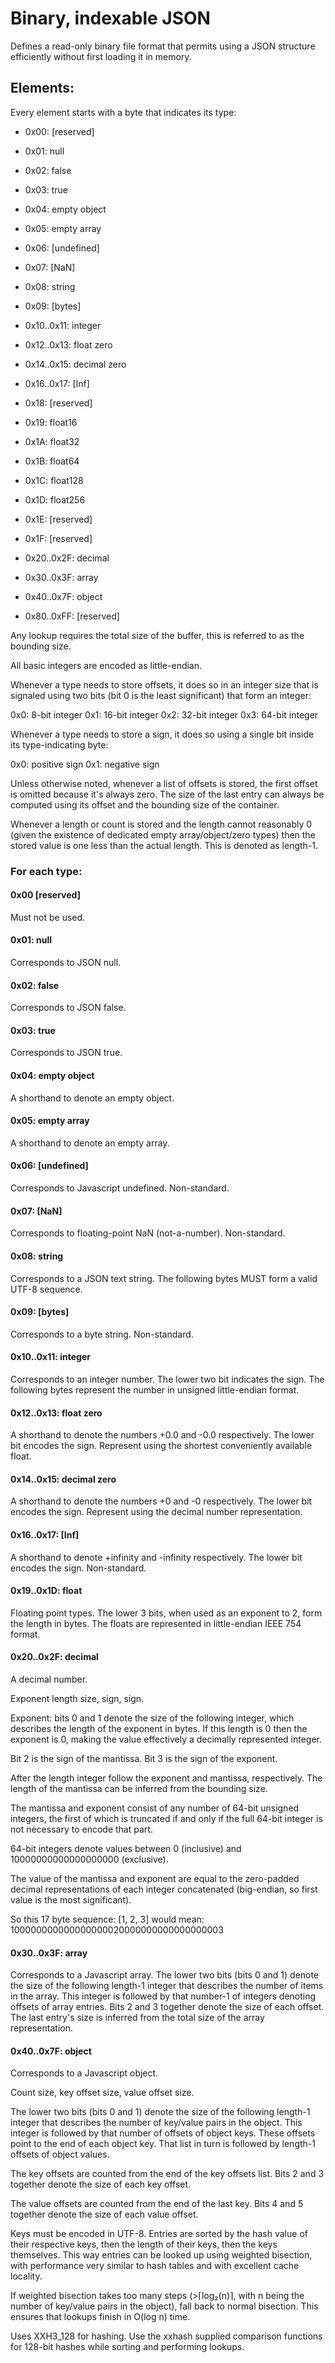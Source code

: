 # Binary, indexable JSON

Defines a read-only binary file format that permits using a JSON structure
efficiently without first loading it in memory.

## Elements:

Every element starts with a byte that indicates its type:

- 0x00: [reserved]

- 0x01: null
- 0x02: false
- 0x03: true
- 0x04: empty object
- 0x05: empty array
- 0x06: [undefined]
- 0x07: [NaN]
- 0x08: string
- 0x09: [bytes]
- 0x10..0x11: integer
- 0x12..0x13: float zero
- 0x14..0x15: decimal zero
- 0x16..0x17: [Inf]

- 0x18: [reserved]
- 0x19: float16
- 0x1A: float32
- 0x1B: float64
- 0x1C: float128
- 0x1D: float256
- 0x1E: [reserved]
- 0x1F: [reserved]

- 0x20..0x2F: decimal

- 0x30..0x3F: array

- 0x40..0x7F: object

- 0x80..0xFF: [reserved]

Any lookup requires the total size of the buffer, this is referred to as the
bounding size.

All basic integers are encoded as little-endian.

Whenever a type needs to store offsets, it does so in an integer size that is
signaled using two bits (bit 0 is the least significant) that form an integer:

0x0: 8-bit integer
0x1: 16-bit integer
0x2: 32-bit integer
0x3: 64-bit integer

Whenever a type needs to store a sign, it does so using a single bit
inside its type-indicating byte:

0x0: positive sign
0x1: negative sign

Unless otherwise noted, whenever a list of offsets is stored, the first offset
is omitted because it's always zero. The size of the last entry can always be
computed using its offset and the bounding size of the container.

Whenever a length or count is stored and the length cannot reasonably 0 (given
the existence of dedicated empty array/object/zero types) then the stored value
is one less than the actual length. This is denoted as length-1.

### For each type:

#### 0x00 [reserved]

Must not be used.

#### 0x01: null

Corresponds to JSON null.

#### 0x02: false

Corresponds to JSON false.

#### 0x03: true

Corresponds to JSON true.

#### 0x04: empty object

A shorthand to denote an empty object.

#### 0x05: empty array

A shorthand to denote an empty array.

#### 0x06: [undefined]

Corresponds to Javascript undefined. Non-standard.

#### 0x07: [NaN]

Corresponds to floating-point NaN (not-a-number). Non-standard.

#### 0x08: string

Corresponds to a JSON text string. The following bytes MUST form a valid UTF-8
sequence.

#### 0x09: [bytes]

Corresponds to a byte string. Non-standard.

#### 0x10..0x11: integer

Corresponds to an integer number. The lower two bit indicates the sign. The
following bytes represent the number in unsigned little-endian format.

#### 0x12..0x13: float zero

A shorthand to denote the numbers +0.0 and -0.0 respectively. The lower bit
encodes the sign. Represent using the shortest conveniently available float.

#### 0x14..0x15: decimal zero

A shorthand to denote the numbers +0 and -0 respectively. The lower bit encodes
the sign. Represent using the decimal number representation.

#### 0x16..0x17: [Inf]

A shorthand to denote +infinity and -infinity respectively. The lower bit
encodes the sign. Non-standard.

#### 0x19..0x1D: float

Floating point types. The lower 3 bits, when used as an exponent to 2, form the
length in bytes. The floats are represented in little-endian IEEE 754 format.

#### 0x20..0x2F: decimal

A decimal number.

Exponent length size, sign, sign.

Exponent: bits 0 and 1 denote the size of the following integer, which describes
the length of the exponent in bytes. If this length is 0 then the exponent is 0,
making the value effectively a decimally represented integer.

Bit 2 is the sign of the mantissa. Bit 3 is the sign of the exponent.

After the length integer follow the exponent and mantissa, respectively. The
length of the mantissa can be inferred from the bounding size.

The mantissa and exponent consist of any number of 64-bit unsigned integers, the
first of which is truncated if and only if the full 64-bit integer is not
necessary to encode that part.

64-bit integers denote values between 0 (inclusive) and 10000000000000000000
(exclusive).

The value of the mantissa and exponent are equal to the zero-padded decimal
representations of each integer concatenated (big-endian, so first value is the
most significant).

So this 17 byte sequence: [1, 2, 3] would mean:
100000000000000000020000000000000000003

#### 0x30..0x3F: array

Corresponds to a Javascript array. The lower two bits (bits 0 and 1) denote the
size of the following length-1 integer that describes the number of items in the
array. This integer is followed by that number-1 of integers denoting offsets of
array entries. Bits 2 and 3 together denote the size of each offset. The last
entry's size is inferred from the total size of the array representation.

#### 0x40..0x7F: object

Corresponds to a Javascript object.

Count size, key offset size, value offset size.

The lower two bits (bits 0 and 1) denote the size of the following length-1
integer that describes the number of key/value pairs in the object. This integer
is followed by that number of offsets of object keys. These offsets point to the
end of each object key. That list in turn is followed by length-1 offsets of
object values.

The key offsets are counted from the end of the key offsets list. Bits 2 and 3
together denote the size of each key offset.

The value offsets are counted from the end of the last key. Bits 4 and 5
together denote the size of each value offset.

Keys must be encoded in UTF-8. Entries are sorted by the hash value of their
respective keys, then the length of their keys, then the keys themselves. This
way entries can be looked up using weighted bisection, with performance very
similar to hash tables and with excellent cache locality.

If weighted bisection takes too many steps (>⌈log₂​(n)⌉, with n being the number
of key/value pairs in the object), fall back to normal bisection. This ensures
that lookups finish in O(log n) time.

Uses XXH3_128 for hashing. Use the xxhash supplied comparison functions for
128-bit hashes while sorting and performing lookups.
